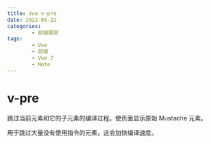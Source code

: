 ```yaml
---
title: Vue v-pre
date: 2022-05-22
categories:
        - 前端框架
tags:
        - Vue
        - 前端
        - Vue 2
        - Note
---
```


# v-pre

跳过当前元素和它的子元素的编译过程。使页面显示原始 Mustache 元素。

用于跳过大量没有使用指令的元素，这会加快编译速度。
